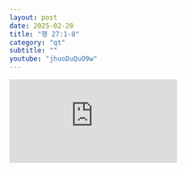 ```yaml
---
layout: post
date: 2025-02-20
title: "행 27:1-8"
category: "qt"
subtitle: ""
youtube: "jhuoDuQuO9w"
---
```


<div class="youtube margin-large">
    <iframe src="https://www.youtube.com/embed/jhuoDuQuO9w" title="YouTube video player" frameborder="0" allow="accelerometer; autoplay; clipboard-write; encrypted-media; gyroscope; picture-in-picture; web-share" allowfullscreen></iframe>
</div>

